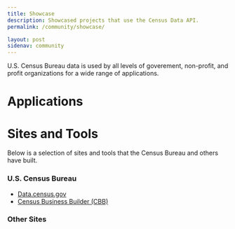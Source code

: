 ```yaml
---
title: Showcase
description: Showcased projects that use the Census Data API.
permalink: /community/showcase/

layout: post
sidenav: community
---
```


U.S. Census Bureau data is used by all levels of goverement, non-profit, and profit organizations for a wide range of applications. 

# Applications

# Sites and Tools

Below is a selection of sites and tools that the Census Bureau and others have built.

### U.S. Census Bureau

* [Data.census.gov](https://data.census.gov/cedsci/)
* [Census Business Builder (CBB)](https://www.census.gov/data/data-tools/cbb.html)

### Other Sites


